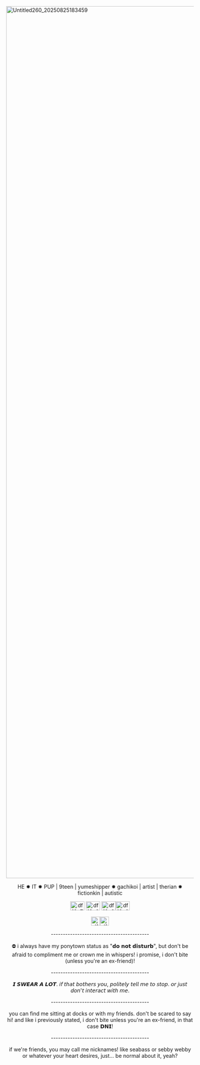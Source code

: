 <img width="3035" height="2336" alt="Untitled260_20250825183459" src="[https://i.postimg.cc/yNXXHDRQ/Untitled300-20250917225222.png]" />
<p align="center"> HE ✸ IT ✸ PUP | 9teen | yumeshipper ✸ gachikoi | artist | therian ✸ fictionkin | autistic </p>
<p align="center"> <img width="38" height="24" alt="df12p7p-6cff94f0-b002-4de1-b987-b746a666ffc9" src="https://github.com/user-attachments/assets/0b8de917-6db3-4b4c-9f8a-dd1c5ab6e6f8" />
<img width="38" height="24" alt="df12p6n-9bc6f9b8-40b7-4d1c-9a95-cdf6d4822b98" src="https://github.com/user-attachments/assets/6f9e11b4-06c0-4a69-abde-7c289e987722" />
<img width="38" height="24" alt="df12p8l-aa9eda40-b4c6-4e70-90cd-92b181a2dfa1" src="https://github.com/user-attachments/assets/cf470588-ed23-49da-ad3c-5ad11c15fdbb" /><img width="38" height="24" alt="df12p61-da2ffa18-e55e-4772-82b4-d51d56e218c6" src="https://github.com/user-attachments/assets/f14a46ad-d963-4c78-a007-87e2648afda2" /> </p>
<p align="center"> <img width="24" height="24" alt="dfvoj2t-00a37a51-9f77-4363-b675-3dc2d96c7116" src="https://github.com/user-attachments/assets/217f521c-0991-4827-bdd6-19c538cbd477" /><img width="24" height="24" alt="dfvoj2g-cfd11de1-c790-4121-85a4-3da2c3de1498" src="https://github.com/user-attachments/assets/ec0450cf-388a-468f-9ba1-064fdd26d65f" /> </p>




<p align="center">----------------------------------------- </p>
<p align="center"> ⛔️ i always have my ponytown status as "𝗱𝗼 𝗻𝗼𝘁 𝗱𝗶𝘀𝘁𝘂𝗿𝗯", but don't be afraid to compliment me or crown me in whispers! i promise, i don't bite (unless you're an ex-friend)! </p> <p align="center">----------------------------------------- </p> 
<p align="center"> 𝙄 𝙎𝙒𝙀𝘼𝙍 𝘼 𝙇𝙊𝙏. 𝘪𝘧 𝘵𝘩𝘢𝘵 𝘣𝘰𝘵𝘩𝘦𝘳𝘴 𝘺𝘰𝘶, 𝘱𝘰𝘭𝘪𝘵𝘦𝘭𝘺 𝘵𝘦𝘭𝘭 𝘮𝘦 𝘵𝘰 𝘴𝘵𝘰𝘱. 𝘰𝘳 𝘫𝘶𝘴𝘵 𝘥𝘰𝘯'𝘵 𝘪𝘯𝘵𝘦𝘳𝘢𝘤𝘵 𝘸𝘪𝘵𝘩 𝘮𝘦. </p>

<p align="center">----------------------------------------- </p>
<p align="center"> you can find me sitting at docks or with my friends. don't be scared to say hi! and like i previously stated, i don't bite unless you're an ex-friend, in that case 𝗗𝗡𝗜! </p>
<p align="center">----------------------------------------- </p>
<p align="center"> if we're friends, you may call me nicknames! like seabass or sebby webby or whatever your heart desires, just... be normal about it, yeah? </p>
